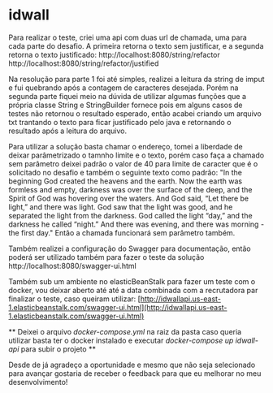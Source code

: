 # idwall

Para realizar o teste, criei uma api com duas url de chamada, uma para cada parte do desafio.
A primeira retorna o texto sem  justificar, e a segunda retorna o texto justificado:
http://localhost:8080/string/refactor
http://localhost:8080/string/refactor/justified


Na resolução para parte 1 foi até simples, realizei a leitura da string de imput e fui quebrando após a contagem de caracteres desejada.
Porém na segunda parte fiquei meio na dúvida de utilizar algumas funções que a própria classe String e StringBuilder fornece pois em alguns casos de testes não retornou o resultado esperado, então acabei criando um arquivo txt trantando o texto para ficar justificado pelo java e retornando o resultado após a leitura do arquivo.

Para utilizar a solução basta chamar o endereço, tomei a liberdade de deixar parâmetrizado o tamnho limite e o texto, porém caso faça a chamado sem parâmetro deixei padrão o valor de 40 para limite de caracter que é o solicitado no desafio e também o seguinte texto como padrão:
"In the beginning God created the heavens and the earth. Now the earth was formless and empty, darkness was over the surface of the deep, and the Spirit of God was hovering over the waters.
And God said, “Let there be light,” and there was light. God saw that the light was good, and he separated the light from the darkness. God called the light “day,” and the darkness he called “night.” And there was evening, and there was morning - the first day."
Então a chamada funcionará sem parâmetro também.

Também realizei a configuração do Swagger para documentação, então poderá ser utilizado também para fazer o teste da solução
http://localhost:8080/swagger-ui.html

Também sub um ambiente no elasticBeanStalk para fazer um teste com o docker, vou deixar aberto até até a data combinada com a recrutadora par finalizar o teste, caso queiram utilizar:
[http://idwallapi.us-east-1.elasticbeanstalk.com/swagger-ui.html](http://idwallapi.us-east-1.elasticbeanstalk.com/swagger-ui.html)

** Deixei o arquivo _docker-compose.yml_  na raiz da pasta caso queria utilizar basta ter o docker instalado e executar _docker-compose up idwall-api_ para subir o projeto **

Desde de já agradeço a oportunidade e mesmo que não seja selecionado para avançar gostaria de receber o feedback para que eu melhorar no meu desenvolvimento!